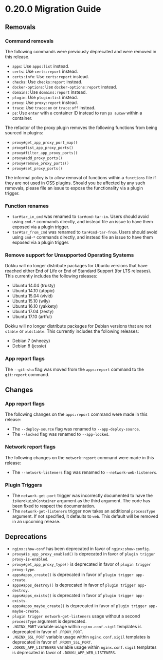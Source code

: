 # 0.20.0 Migration Guide

## Removals

### Command removals

The following commands were previously deprecated and were removed in this release.

- `apps`: Use `apps:list` instead.
- `certs`: Use `certs:report` instead.
- `certs:info`: Use `certs:report` instead.
- `checks`: Use `checks:report` instead.
- `docker-options`: Use `docker-options:report` instead.
- `domains`: Use `domains:report` instead.
- `plugin`: Use `plugin:list` instead.
- `proxy`: Use `proxy:report` instead.
- `trace`: Use `trace:on` or `trace:off` instead.
- `ps`: Use `enter` with a container ID instead to run `ps auxww` within a container.

The refactor of the proxy plugin removes the following functions from being sourced in plugins:

- `proxy#get_app_proxy_port_map()`
- `proxy#list_app_proxy_ports()`
- `proxy#filter_app_proxy_ports()`
- `proxy#add_proxy_ports()`
- `proxy#remove_proxy_ports()`
- `proxy#set_proxy_ports()`

The informal policy is to allow removal of functions within a `functions` file if they are not used in OSS plugins. Should you be affected by any such removals, please file an issue to expose the functionality via a plugin trigger.

### Function renames

- `tar#tar_in_cmd` was renamed to `tar#cmd-tar-in`. Users should avoid using `cmd-*` commands directly, and instead file an issue to have them exposed via a plugin trigger.
- `tar#tar_from_cmd` was renamed to `tar#cmd-tar-from`. Users should avoid using `cmd-*` commands directly, and instead file an issue to have them exposed via a plugin trigger.

### Remove support for Unsupported Operating Systems

Dokku will no longer distribute packages for Ubuntu versions that have reached either End of Life or End of Standard Support (for LTS releases). This currently includes the following releases:

- Ubuntu 14.04 (trusty)
- Ubuntu 14.10 (utopic)
- Ubuntu 15.04 (vivid)
- Ubuntu 15.10 (wily)
- Ubuntu 16.10 (yakkety)
- Ubuntu 17.04 (zesty)
- Ubuntu 17.10 (artful)

Dokku will no longer distribute packages for Debian versions that are not `stable` or `oldstable`. This currently includes the following releases:

- Debian 7 (wheezy)
- Debian 8 (jessie)

### App report flags

The `--git-sha` flag was moved from the `apps:report` command to the `git:report` command.

## Changes

### App report flags

The following changes on the `apps:report` command were made in this release:

- The `--deploy-source` flag was renamed to `--app-deploy-source`.
- The `--locked` flag was renamed to `--app-locked`.

### Network report flags

The following changes on the `network:report` command were made in this release:

- The `--network-listeners` flag was renamed to `--network-web-listeners`.

### Plugin Triggers

- The `network-get-port` trigger was incorrectly documented to have the `isHerokuishContainer` argument as the third argument. The code has been fixed to respect the documentation.
- The `network-get-listeners` trigger now takes an additional `processType` argument. If not specified, it defaults to `web`. This default will be removed in an upcoming release.

## Deprecations

- `nginx:show-conf` has been deprecated in favor of `nginx:show-config`.
- `proxy#is_app_proxy_enabled()` is deprecated in favor of `plugin trigger proxy-is-enabled`.
- `proxy#get_app_proxy_type()` is deprecated in favor of `plugin trigger proxy-type`.
- `apps#apps_create()` is deprecated in favor of `plugin trigger app-create`.
- `apps#apps_destroy()` is deprecated in favor of `plugin trigger app-destroy`.
- `apps#apps_exists()` is deprecated in favor of `plugin trigger app-exists`.
- `apps#apps_maybe_create()` is deprecated in favor of `plugin trigger app-maybe-create`.
- `plugin trigger network-get-listeners` usage without a second `processType` argument is deprecated.
- `.NGINX_PORT` variable usage within `nginx.conf.sigil` templates is deprecated in favor of `.PROXY_PORT`.
- `.NGINX_SSL_PORT` variable usage within `nginx.conf.sigil` templates is deprecated in favor of `.PROXY_SSL_PORT`.
- `.DOKKU_APP_LISTENERS` variable usage within `nginx.conf.sigil` templates is deprecated in favor of `.DOKKU_APP_WEB_LISTENERS`.
